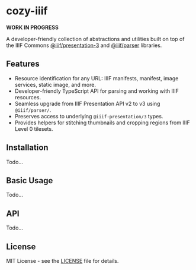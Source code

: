 # cozy-iiif

**WORK IN PROGRESS**

A developer-friendly collection of abstractions and utilities built on top of the IIIF Commons [@iiif/presentation-3](https://github.com/IIIF-Commons/presentation-3-types) and [@iiif/parser](https://github.com/IIIF-Commons/parser) libraries.

## Features

- Resource identification for any URL: IIIF manifests, manifest, image services, static image, and more.
- Developer-friendly TypeScript API for parsing and working with IIIF resources.
- Seamless upgrade from IIIF Presentation API v2 to v3 using `@iiif/parser/`.
- Preserves access to underlying `@iiif-presentation/3` types.
- Provides helpers for stitching thumbnails and cropping regions from IIIF Level 0 tilesets.

## Installation

Todo...

## Basic Usage

Todo...

## API

Todo...

## License

MIT License - see the [LICENSE](LICENSE) file for details.